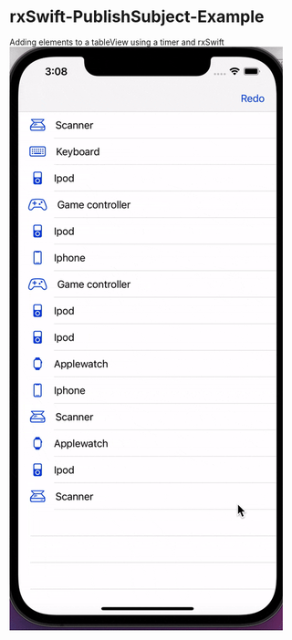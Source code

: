 # rxSwift-PublishSubject-Example
Adding elements to a tableView using a timer and rxSwift
![exampleGif](https://github.com/DiegoM1/rxSwift-PublishSubject-Example/blob/main/gif/rxSwift.gif)
